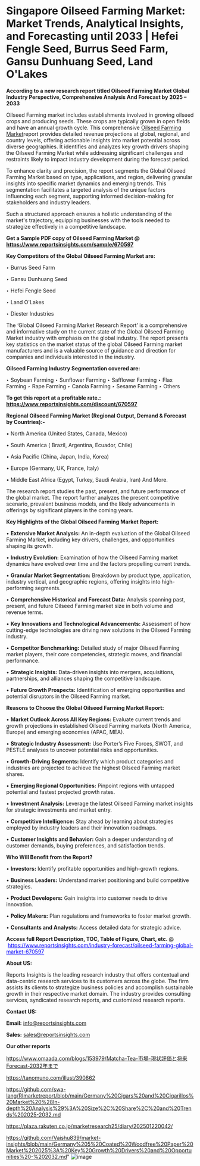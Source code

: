 # Singapore Oilseed Farming Market: Market Trends, Analytical Insights, and Forecasting until 2033 | Hefei Fengle Seed, Burrus Seed Farm, Gansu Dunhuang Seed, Land O&#39;Lakes

<strong>According to a new research report titled Oilseed Farming Market Global Industry Perspective, Comprehensive Analysis And Forecast by 2025 – 2033</strong>

Oilseed Farming market includes establishments involved in growing oilseed crops and producing seeds. These crops are typically grown in open fields and have an annual growth cycle. This comprehensive <a href=https://www.reportsinsights.com/sample/670597>Oilseed Farming Market</a>report provides detailed revenue projections at global, regional, and country levels, offering actionable insights into market potential across diverse geographies. It identifies and analyzes key growth drivers shaping the Oilseed Farming Market while addressing significant challenges and restraints likely to impact industry development during the forecast period.

To enhance clarity and precision, the report segments the Global Oilseed Farming Market based on type, applications, and region, delivering granular insights into specific market dynamics and emerging trends. This segmentation facilitates a targeted analysis of the unique factors influencing each segment, supporting informed decision-making for stakeholders and industry leaders.

Such a structured approach ensures a holistic understanding of the market's trajectory, equipping businesses with the tools needed to strategize effectively in a competitive landscape.

<strong>Get a Sample PDF copy of Oilseed Farming Market </strong><strong>@<a href=https://www.reportsinsights.com/sample/670597 style=color:#0000ff;> https://www.reportsinsights.com/sample/670597</a></strong></font>

<strong>Key Competitors of the Global Oilseed Farming Market are:</strong>

‣ Burrus Seed Farm

‣ Gansu Dunhuang Seed

‣ Hefei Fengle Seed

‣ Land O&#39;Lakes

‣ Diester Industries

The ‘Global Oilseed Farming Market Research Report’ is a comprehensive and informative study on the current state of the Global Oilseed Farming Market industry with emphasis on the global industry. The report presents key statistics on the market status of the global Oilseed Farming market manufacturers and is a valuable source of guidance and direction for companies and individuals interested in the industry.

<strong>Oilseed Farming Industry Segmentation covered are:</strong>

‣ Soybean Farming
‣ Sunflower Farming
‣ Safflower Farming
‣ Flax Farming
‣ Rape Farming
‣ Canola Farming
‣ Sesame Farming
‣ Others

<strong>To get this report at a profitable rate.: <a href=https://www.reportsinsights.com/discount/670597 style=color:#0000ff;>https://www.reportsinsights.com/discount/670597</a></strong></font>

<strong>Regional Oilseed Farming Market (Regional Output, Demand &amp; Forecast by Countries):-</strong>

• North America (United States, Canada, Mexico)

• South America ( Brazil, Argentina, Ecuador, Chile)

• Asia Pacific (China, Japan, India, Korea)

• Europe (Germany, UK, France, Italy)

• Middle East Africa (Egypt, Turkey, Saudi Arabia, Iran) And More.

The research report studies the past, present, and future performance of the global market. The report further analyzes the present competitive scenario, prevalent business models, and the likely advancements in offerings by significant players in the coming years.

<strong>Key Highlights of the Global Oilseed Farming Market Report:</strong>

• <strong>Extensive Market Analysis:</strong> An in-depth evaluation of the Global Oilseed Farming Market, including key drivers, challenges, and opportunities shaping its growth.

• <strong>Industry Evolution:</strong> Examination of how the Oilseed Farming market dynamics have evolved over time and the factors propelling current trends.

• <strong>Granular Market Segmentation:</strong> Breakdown by product type, application, industry vertical, and geographic regions, offering insights into high-performing segments.

• <strong>Comprehensive Historical and Forecast Data:</strong> Analysis spanning past, present, and future Oilseed Farming market size in both volume and revenue terms.

• <strong>Key Innovations and Technological Advancements:</strong> Assessment of how cutting-edge technologies are driving new solutions in the Oilseed Farming industry.

• <strong>Competitor Benchmarking:</strong> Detailed study of major Oilseed Farming market players, their core competencies, strategic moves, and financial performance.

• <strong>Strategic Insights:</strong> Data-driven insights into mergers, acquisitions, partnerships, and alliances shaping the competitive landscape.

• <strong>Future Growth Prospects:</strong> Identification of emerging opportunities and potential disruptors in the Oilseed Farming market.

<strong>Reasons to Choose the Global Oilseed Farming Market Report:</strong>

• <strong>Market Outlook Across All Key Regions:</strong> Evaluate current trends and growth projections in established Oilseed Farming markets (North America, Europe) and emerging economies (APAC, MEA).

• <strong>Strategic Industry Assessment:</strong> Use Porter’s Five Forces, SWOT, and PESTLE analyses to uncover potential risks and opportunities.

• <strong>Growth-Driving Segments:</strong> Identify which product categories and industries are projected to achieve the highest Oilseed Farming market shares.

• <strong>Emerging Regional Opportunities:</strong> Pinpoint regions with untapped potential and fastest projected growth rates.

• <strong>Investment Analysis:</strong> Leverage the latest Oilseed Farming market insights for strategic investments and market entry.

• <strong>Competitive Intelligence:</strong> Stay ahead by learning about strategies employed by industry leaders and their innovation roadmaps.

• <strong>Customer Insights and Behavior:</strong> Gain a deeper understanding of customer demands, buying preferences, and satisfaction trends.

<strong>Who Will Benefit from the Report?</strong>

• <strong>Investors:</strong> Identify profitable opportunities and high-growth regions.

• <strong>Business Leaders:</strong> Understand market positioning and build competitive strategies.

• <strong>Product Developers:</strong> Gain insights into customer needs to drive innovation.

• <strong>Policy Makers:</strong> Plan regulations and frameworks to foster market growth.

• <strong>Consultants and Analysts:</strong> Access detailed data for strategic advice.
</ul>
<strong>Access full Report Description, TOC, Table of Figure, Chart, etc. </strong>@  <a href=https://www.reportsinsights.com/industry-forecast/oilseed-farming-global-market-670597 style=color:#0000ff;>https://www.reportsinsights.com/industry-forecast/oilseed-farming-global-market-670597</a></font>

<strong><strong>About US</strong>:</strong>

Reports Insights is the leading research industry that offers contextual and data-centric research services to its customers across the globe. The firm assists its clients to strategize business policies and accomplish sustainable growth in their respective market domain. The industry provides consulting services, syndicated research reports, and customized research reports.

<strong>Contact US:</strong>

<p class=""""><b>Email:</b> <a href=mailto:info@reportsinsights.com>info@reportsinsights.com</a></p>
<p class=""""><b>Sales:</b> <a href=mailto:sales@reportsinsights.com>sales@reportsinsights.com</a></p>

<strong>Our other reports</strong>

<a href=https://www.omaada.com/blogs/153979/Matcha-Tea-市場-現状評価と将来Forecast-2032年まで>https://www.omaada.com/blogs/153979/Matcha-Tea-市場-現状評価と将来Forecast-2032年まで</a>

<a href=https://tanomuno.com/illust/390862>https://tanomuno.com/illust/390862</a>

<a href=https://github.com/swa-lang/RImarketreport/blob/main/Germany%20Cigars%20and%20Cigarillos%20Market%20%28In-depth%20Analysis%29%3A%20Size%2C%20Share%2C%20and%20Trends%202025-2032.md>https://github.com/swa-lang/RImarketreport/blob/main/Germany%20Cigars%20and%20Cigarillos%20Market%20%28In-depth%20Analysis%29%3A%20Size%2C%20Share%2C%20and%20Trends%202025-2032.md</a>

<a href=https://plaza.rakuten.co.jp/marketresearch25/diary/202501220042/>https://plaza.rakuten.co.jp/marketresearch25/diary/202501220042/</a>

<a href=https://github.com/Vaishu839/market-insights/blob/main/Germany%205%20Coated%20Woodfree%20Paper%20Market%202025%3A%20Key%20Growth%20Drivers%20and%20Opportunities%20-%202032.md>https://github.com/Vaishu839/market-insights/blob/main/Germany%205%20Coated%20Woodfree%20Paper%20Market%202025%3A%20Key%20Growth%20Drivers%20and%20Opportunities%20-%202032.md</a>"
![image](https://github.com/user-attachments/assets/2e0f5ff5-8147-4921-9e2c-ed945ae98366)
